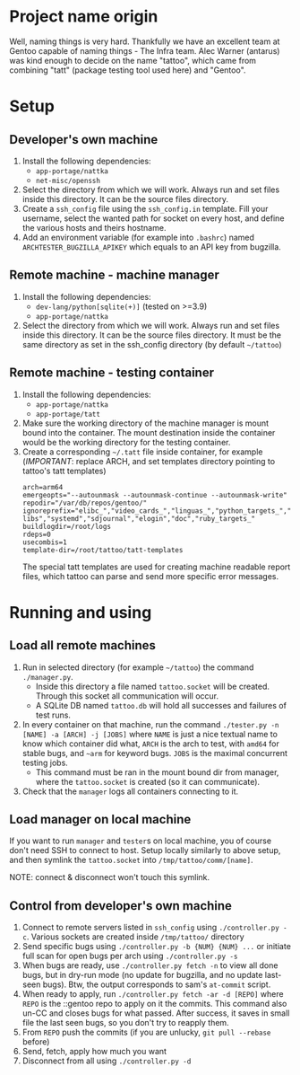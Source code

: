 # Project name origin

Well, naming things is very hard. Thankfully we have an excellent team at
Gentoo capable of naming things - The Infra team. Alec Warner (antarus)
was kind enough to decide on the name "tattoo", which came from combining
"tatt" (package testing tool used here) and "Gentoo".

# Setup

## Developer's own machine

1. Install the following dependencies:
    * `app-portage/nattka`
    * `net-misc/openssh`
2. Select the directory from which we will work. Always run and set files
    inside this directory. It can be the source files directory.
3. Create a `ssh_config` file using the `ssh_config.in` template. Fill your
    username, select the wanted path for socket on every host, and define
    the various hosts and theirs hostname.
4. Add an environment variable (for example into `.bashrc`) named
    `ARCHTESTER_BUGZILLA_APIKEY` which equals to an API key from bugzilla.

## Remote machine - machine manager

1. Install the following dependencies:
    * `dev-lang/python[sqlite(+)]` (tested on >=3.9)
    * `app-portage/nattka`
2. Select the directory from which we will work. Always run and set files
    inside this directory. It can be the source files directory. It must be the
    same directory as set in the ssh_config directory (by default `~/tattoo`)

## Remote machine - testing container

1. Install the following dependencies:
    * `app-portage/nattka`
    * `app-portage/tatt`
2. Make sure the working directory of the machine manager is mount bound into
    the container. The mount destination inside the container would be the
    working directory for the testing container.
3. Create a corresponding `~/.tatt` file inside container, for example
   (*IMPORTANT*: replace ARCH, and set templates directory pointing to tattoo's
   tatt templates)
    ```
    arch=arm64
    emergeopts="--autounmask --autounmask-continue --autounmask-write"
    repodir="/var/db/repos/gentoo/"
    ignoreprefix="elibc_","video_cards_","linguas_","python_targets_","python_single_target_","kdeenablefinal","test","debug","qemu_user_","qemu_softmmu_","libressl","static-libs","systemd","sdjournal","elogin","doc","ruby_targets_"
    buildlogdir=/root/logs
    rdeps=0
    usecombis=1
    template-dir=/root/tattoo/tatt-templates
    ```
    The special tatt templates are used for creating machine readable report
    files, which tattoo can parse and send more specific error messages.

# Running and using

## Load all remote machines

1. Run in selected directory (for example `~/tattoo`) the command
    `./manager.py`.
    * Inside this directory a file named `tattoo.socket` will be created.
        Through this socket all communication will occur.
    * A SQLite DB named `tattoo.db` will hold all successes and failures
        of test runs.
2. In every container on that machine, run the command
    `./tester.py -n [NAME] -a [ARCH] -j [JOBS]` where `NAME` is just a nice
    textual name to know which container did what, `ARCH` is the arch to test,
    with `amd64` for stable bugs, and `~arm` for keyword bugs. `JOBS` is the
    maximal concurrent testing jobs.
    * This command must be ran in the mount bound dir from manager, where the
        `tattoo.socket` is created (so it can communicate).
3. Check that the `manager` logs all containers connecting to it.

## Load manager on local machine

If you want to run `manager` and `tester`s on local machine, you of course
don't need SSH to connect to host. Setup locally similarly to above setup,
and then symlink the `tattoo.socket` into `/tmp/tattoo/comm/[name]`.

NOTE: connect & disconnect won't touch this symlink.

## Control from developer's own machine

1. Connect to remote servers listed in `ssh_config` using `./controller.py -c`.
    Various sockets are created inside `/tmp/tattoo/` directory
2. Send specific bugs using `./controller.py -b {NUM} {NUM} ...` or initiate
    full scan for open bugs per arch using `./controller.py -s`
3. When bugs are ready, use `./controller.py fetch -n` to view all done bugs,
    but in dry-run mode (no update for bugzilla, and no update last-seen bugs).
    Btw, the output corresponds to sam's `at-commit` script.
4. When ready to apply, run `./controller.py fetch -ar -d [REPO]` where `REPO`
    is the ::gentoo repo to apply on it the commits. This command also un-CC
    and closes bugs for what passed. After success, it saves in small file the
    last seen bugs, so you don't try to reapply them.
5. From `REPO` push the commits (if you are unlucky, `git pull --rebase` before)
6. Send, fetch, apply how much you want
7. Disconnect from all using `./controller.py -d`
